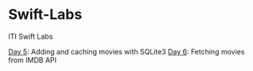 # Swift-Labs
ITI Swift Labs

[Day 5]( https://github.com/abdelrahmanhz/Swift-Labs/tree/main/Days%202-3%20-5/Task2 ): Adding and caching movies with SQLite3
[Day 6]( https://github.com/abdelrahmanhz/Swift-Labs/tree/main/Day6 ): Fetching movies from IMDB API 

